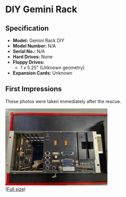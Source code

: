 # DIY Gemini Rack

## Specification

* **Model:** Gemini Rack DIY
* **Model Number:** N/A
* **Serial No.:** N/A
* **Hard Drives:** None
* **Floppy Drives:**
  * 1 x 5.25" (Unknown geometry)
* **Expansion Cards:** Unknown

## First Impressions

These photos were taken immediately after the rescue.

![20241127-Gemini-DIY-Rack-Front](20241127-Gemini-DIY-Rack-Front-scaled.jpg "20241127-Gemini-DIY-Rack-Front")
</br> ([Full size](20241127-Gemini-DIY-Rack-Front.jpg))
